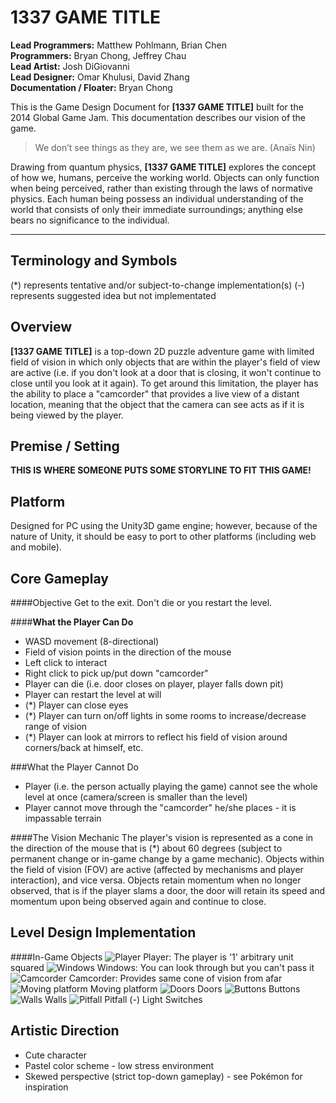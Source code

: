 1337 GAME TITLE
=======
**Lead Programmers:** Matthew Pohlmann, Brian Chen <br/>
**Programmers:** Bryan Chong, Jeffrey Chau <br/>
**Lead Artist:** Josh DiGiovanni <br/>
**Lead Designer:** Omar Khulusi, David Zhang <br/>
**Documentation / Floater:** Bryan Chong <br/>

This is the Game Design Document for **[1337 GAME TITLE]** built for the 2014 Global Game Jam. This documentation describes our vision of the game.

> We don’t see things as they are, we see them as we are. (Anaïs Nin)

Drawing from quantum physics, **[1337 GAME TITLE]** explores the concept of how we, humans, perceive the working world. Objects can only function when being perceived, rather than existing through the laws of normative physics. Each human being possess an individual understanding of the world that consists of only their immediate surroundings; anything else bears no significance to the individual.

-------

Terminology and Symbols
-------
(*) represents tentative and/or subject-to-change implementation(s)
(-) represents suggested idea but not implementated

Overview
-------
**[1337 GAME TITLE]** is a top-down 2D puzzle adventure game with limited field of vision in which only objects that are within the player's field of view are active (i.e. if you don't look at a door that is closing, it won't continue to close until you look at it again). To get around this limitation, the player has the ability to place a "camcorder" that provides a live view of a distant location, meaning that the object that the camera can see acts as if it is being viewed by the player.

Premise / Setting
-------
**THIS IS WHERE SOMEONE PUTS SOME STORYLINE TO FIT THIS GAME!**


Platform
-------
Designed for PC using the Unity3D game engine; however, because of the nature of Unity, it should be easy to port to other platforms (including web and mobile).

Core Gameplay
-------
####Objective
Get to the exit. Don't die or you restart the level.

####**What the Player Can Do**
+ WASD movement (8-directional)
+ Field of vision points in the direction of the mouse
+ Left click to interact
+ Right click to pick up/put down "camcorder"
+ Player can die (i.e. door closes on player, player falls down pit)
+ Player can restart the level at will
+ (*) Player can close eyes
+ (*) Player can turn on/off lights in some rooms to increase/decrease range of vision
+ (*) Player can look at mirrors to reflect his field of vision around corners/back at himself, etc.

###What the Player Cannot Do
+ Player (i.e. the person actually playing the game) cannot see the whole level at once (camera/screen is smaller than the level)
+ Player cannot move through the "camcorder" he/she places - it is impassable terrain

####The Vision Mechanic
The player's vision is represented as a cone in the direction of the mouse that is (*) about 60 degrees (subject to permanent change or in-game change by a game mechanic). Objects within the field of vision (FOV) are active (affected by mechanisms and player interaction), and vice versa. Objects retain momentum when no longer observed, that is if the player slams a door, the door will retain its speed and momentum upon being observed again and continue to close. 

Level Design Implementation
-------
####In-Game Objects
![Player](https://github.com/Valakor/GameJam2014/blob/master/Assets/Sprites/sm_player.png?raw=true) Player: The player is '1' arbitrary unit squared
![Windows](https://github.com/Valakor/GameJam2014/blob/master/Assets/Sprites/sm_window.png?raw=true) Windows: You can look through but you can't pass it
![Camcorder](https://github.com/Valakor/GameJam2014/blob/master/Assets/Sprites/sm_cam.png?raw=true) Camcorder: Provides same cone of vision from afar
![Moving platform](https://github.com/Valakor/GameJam2014/blob/master/Assets/Sprites/sm_platform.png?raw=true) Moving platform
![Doors](https://github.com/Valakor/GameJam2014/blob/master/Assets/Sprites/sm_door.png?raw=true) Doors
![Buttons](https://github.com/Valakor/GameJam2014/blob/master/Assets/Sprites/sm_button.png?raw=true) Buttons
![Walls](https://github.com/Valakor/GameJam2014/blob/master/Assets/Sprites/sm_wall.png?raw=true) Walls
![Pitfall](https://github.com/Valakor/GameJam2014/blob/master/Assets/Sprites/sm_pitfall.png?raw=true) Pitfall
(-) Light Switches


Artistic Direction 
-------
+ Cute character
+ Pastel color scheme - low stress environment
+ Skewed perspective (strict top-down gameplay) - see Pokémon for inspiration
